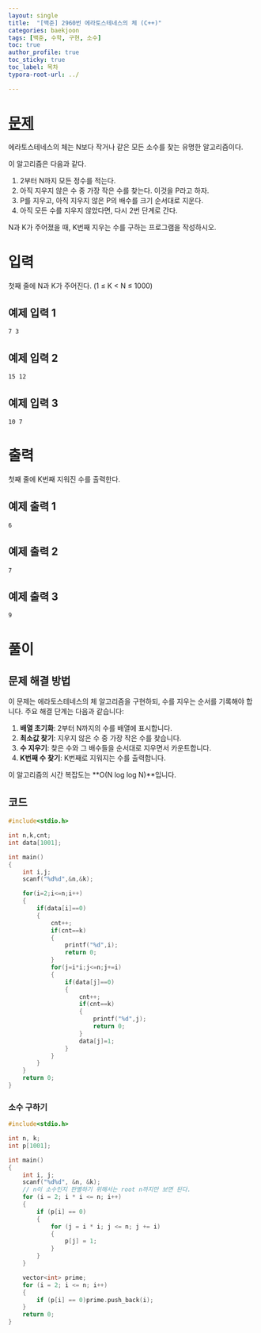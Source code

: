 ```yaml
---
layout: single
title:  "[백준] 2960번 에라토스테네스의 체 (C++)"
categories: baekjoon
tags: [백준, 수학, 구현, 소수]
toc: true
author_profile: true
toc_sticky: true
toc_label: 목차
typora-root-url: ../

---
```


# [문제](https://www.acmicpc.net/problem/2960)

에라토스테네스의 체는 N보다 작거나 같은 모든 소수를 찾는 유명한 알고리즘이다.

이 알고리즘은 다음과 같다.

1. 2부터 N까지 모든 정수를 적는다.
2. 아직 지우지 않은 수 중 가장 작은 수를 찾는다. 이것을 P라고 하자.
3. P를 지우고, 아직 지우지 않은 P의 배수를 크기 순서대로 지운다.
4. 아직 모든 수를 지우지 않았다면, 다시 2번 단계로 간다.

N과 K가 주어졌을 때, K번째 지우는 수를 구하는 프로그램을 작성하시오.

# 입력

첫째 줄에 N과 K가 주어진다. (1 ≤ K < N ≤ 1000)

## 예제 입력 1
```
7 3
```

## 예제 입력 2
```
15 12
```

## 예제 입력 3
```
10 7
```

# 출력

첫째 줄에 K번째 지워진 수를 출력한다.

## 예제 출력 1
```
6
```

## 예제 출력 2
```
7
```

## 예제 출력 3
```
9
```

# 풀이

## 문제 해결 방법

이 문제는 에라토스테네스의 체 알고리즘을 구현하되, 수를 지우는 순서를 기록해야 합니다. 주요 해결 단계는 다음과 같습니다:

1. **배열 초기화**: 2부터 N까지의 수를 배열에 표시합니다.
2. **최소값 찾기**: 지우지 않은 수 중 가장 작은 수를 찾습니다.
3. **수 지우기**: 찾은 수와 그 배수들을 순서대로 지우면서 카운트합니다.
4. **K번째 수 찾기**: K번째로 지워지는 수를 출력합니다.

이 알고리즘의 시간 복잡도는 **O(N log log N)**입니다.

## 코드

```c++
#include<stdio.h>

int n,k,cnt;
int data[1001];

int main()
{
    int i,j;
    scanf("%d%d",&n,&k);

    for(i=2;i<=n;i++)
    {
        if(data[i]==0)
        {
            cnt++;
            if(cnt==k)
            {
                printf("%d",i);
                return 0;
            }
            for(j=i*i;j<=n;j+=i)
            {
                if(data[j]==0)
                {
                    cnt++;
                    if(cnt==k)
                    {
                        printf("%d",j);
                        return 0;
                    }
                    data[j]=1;
                }
            }
        }
    }
    return 0;
}
```

### 소수 구하기

```c++
#include<stdio.h>

int n, k;
int p[1001];

int main()
{
    int i, j;
    scanf("%d%d", &n, &k);
    // n이 소수인지 판별하기 위해서는 root n까지만 보면 된다.
    for (i = 2; i * i <= n; i++)
    {
        if (p[i] == 0)
        {
            for (j = i * i; j <= n; j += i)
            {
                p[j] = 1;
            }
        }
    }

    vector<int> prime;
    for (i = 2; i <= n; i++)
    {
        if (p[i] == 0)prime.push_back(i);
    }
    return 0;
}
```

